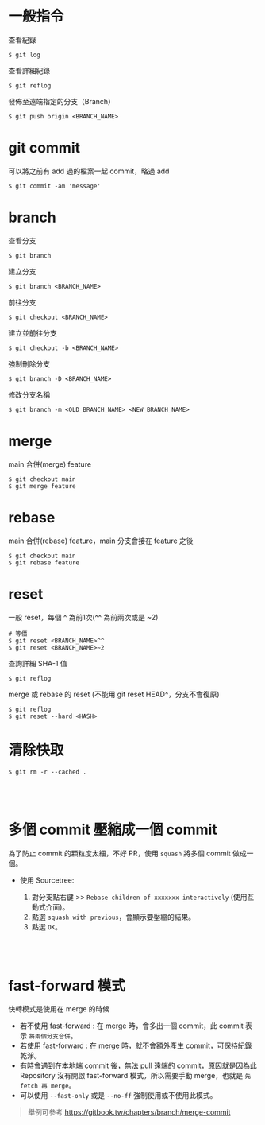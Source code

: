 # 一般指令
查看紀錄
```
$ git log
```
查看詳細紀錄
```
$ git reflog
```

發佈至遠端指定的分支（Branch）
```
$ git push origin <BRANCH_NAME>
```

# git commit
可以將之前有 add 過的檔案一起 commit，略過 add
```
$ git commit -am 'message'
```


# branch
查看分支
```
$ git branch
```

建立分支
```
$ git branch <BRANCH_NAME>
```
前往分支
```
$ git checkout <BRANCH_NAME>
```
建立並前往分支
```
$ git checkout -b <BRANCH_NAME>
```
強制刪除分支
```
$ git branch -D <BRANCH_NAME>
```
修改分支名稱
```
$ git branch -m <OLD_BRANCH_NAME> <NEW_BRANCH_NAME>
```

# merge
main 合併(merge) feature
```
$ git checkout main
$ git merge feature
```


# rebase
main 合併(rebase) feature，main 分支會接在 feature 之後 
```
$ git checkout main
$ git rebase feature
```


# reset  
一般 reset，每個 ^ 為前1次(^^ 為前兩次或是 ~2)
```
# 等價
$ git reset <BRANCH_NAME>^^
$ git reset <BRANCH_NAME>~2
```
查詢詳細 SHA-1 值
```
$ git reflog
```
merge 或 rebase 的 reset (不能用 git reset HEAD^，分支不會復原)
```
$ git reflog
$ git reset --hard <HASH>
```
# 清除快取
```
$ git rm -r --cached .
```

<br/>

<br/>

# 多個 commit 壓縮成一個 commit
為了防止 commit 的顆粒度太細，不好 PR，使用 `squash` 將多個 commit 做成一個。

* 使用 Sourcetree:

    1. 對分支點右鍵 >> `Rebase children of xxxxxxx interactively` (使用互動式介面)。
    2. 點選 `squash with previous`，會顯示要壓縮的結果。
    3. 點選 `OK`。


<br/>

<br/>

# fast-forward 模式

快轉模式是使用在 merge 的時候

* 若不使用 fast-forward : 在 merge 時，會多出一個 commit，此 commit 表示 `將兩個分支合併`。
* 若使用 fast-forward : 在 merge 時，就不會額外產生 commit，可保持紀錄乾淨。
* 有時會遇到在本地端 commit 後，無法 pull 遠端的 commit，原因就是因為此 Repository 沒有開啟 fast-forward 模式，所以需要手動 merge，也就是 `先 fetch 再 merge`。
* 可以使用 `--fast-only` 或是 `--no-ff` 強制使用或不使用此模式。

> 舉例可參考 https://gitbook.tw/chapters/branch/merge-commit